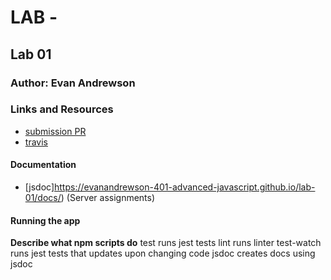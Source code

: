 # LAB - 

## Lab 01

### Author: Evan Andrewson

### Links and Resources
* [submission PR](https://github.com/evanandrewson-401-advanced-javascript/lab-01/pull/1)
* [travis](https://travis-ci.com/evanandrewson-401-advanced-javascript/lab-01)


#### Documentation
* [jsdoc]https://evanandrewson-401-advanced-javascript.github.io/lab-01/docs/) (Server assignments)

#### Running the app

**Describe what npm scripts do**
test
    runs jest tests
lint
    runs linter
test-watch
    runs jest tests that updates upon changing code
jsdoc
    creates docs using jsdoc